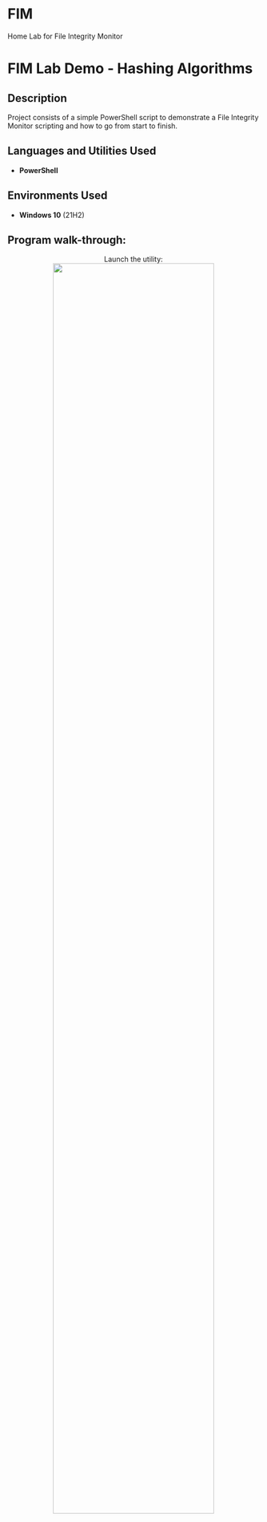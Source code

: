# FIM
Home Lab for File Integrity Monitor

<h1>FIM Lab Demo - Hashing Algorithms</h1>



<h2>Description</h2>
Project consists of a simple PowerShell script to demonstrate a File Integrity Monitor scripting and how to go from start to finish.
<br />


<h2>Languages and Utilities Used</h2>

- <b>PowerShell</b> 


<h2>Environments Used </h2>

- <b>Windows 10</b> (21H2)

<h2>Program walk-through:</h2>

<p align="center">
Launch the utility: <br/>
<img src="https://imgur.com/K6cyuBp" height="80%" width="80%"/>
<br />
<br />
